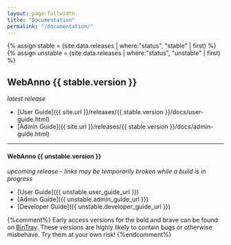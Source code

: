 ```yaml
---
layout: page-fullwidth
title: "Documentation"
permalink: "/documentation/"
---
```


{% assign stable = (site.data.releases | where:"status", "stable" | first) %}
{% assign unstable = (site.data.releases | where:"status", "unstable" | first) %}

## WebAnno {{ stable.version }}
_latest release_

* [User Guide]({{ site.url }}/releases/{{ stable.version }}/docs/user-guide.html)
* [Admin Guide]({{ site.url }}/releases/{{ stable.version }}/docs/admin-guide.html)

----

#### WebAnno {{ unstable.version }}
_upcoming release - links may be temporarily broken while a build is in progress_

* [User Guide]({{ unstable.user_guide_url }})
* [Admin Guide]({{ unstable.admin_guide_url }})
* [Developer Guide]({{ unstable.developer_guide_url }})

{%comment%}
Early access versions for the bold and brave can be found on [BinTray](https://bintray.com/webanno/downloads/webanno3-unstable/view). These versions are highly likely to contain bugs or otherwise misbehave. Try them at your own risk!
{%endcomment%}
